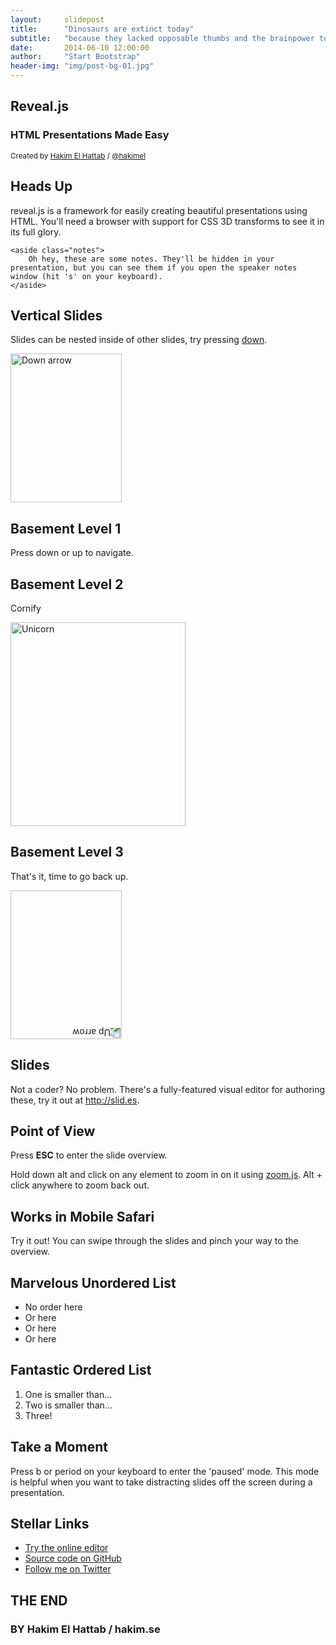 ```yaml
---
layout:     slidepost
title:      "Dinosaurs are extinct today"
subtitle:   "because they lacked opposable thumbs and the brainpower to build a space program."
date:       2014-06-10 12:00:00
author:     "Start Bootstrap"
header-img: "img/post-bg-01.jpg"
---
```


<section>
	<h1>Reveal.js</h1>
	<h3>HTML Presentations Made Easy</h3>
	<p>
		<small>Created by <a href="http://hakim.se">Hakim El Hattab</a> / <a href="http://twitter.com/hakimel">@hakimel</a></small>
	</p>
</section>

<section>
	<h2>Heads Up</h2>
	<p>
		reveal.js is a framework for easily creating beautiful presentations using HTML. You'll need a browser with
		support for CSS 3D transforms to see it in its full glory.
	</p>

	<aside class="notes">
		Oh hey, these are some notes. They'll be hidden in your presentation, but you can see them if you open the speaker notes window (hit 's' on your keyboard).
	</aside>
</section>

<!-- Example of nested vertical slides -->
<section>
	<section>
		<h2>Vertical Slides</h2>
		<p>
			Slides can be nested inside of other slides,
			try pressing <a href="#" class="navigate-down">down</a>.
		</p>
		<a href="#" class="image navigate-down">
			<img width="178" height="238" src="https://s3.amazonaws.com/hakim-static/reveal-js/arrow.png" alt="Down arrow">
		</a>
	</section>
	<section>
		<h2>Basement Level 1</h2>
		<p>Press down or up to navigate.</p>
	</section>
	<section>
		<h2>Basement Level 2</h2>
		<p>Cornify</p>
		<a class="test" href="http://cornify.com">
			<img width="280" height="326" src="https://s3.amazonaws.com/hakim-static/reveal-js/cornify.gif" alt="Unicorn">
		</a>
	</section>
	<section>
		<h2>Basement Level 3</h2>
		<p>That's it, time to go back up.</p>
		<a href="#/2" class="image">
			<img width="178" height="238" src="https://s3.amazonaws.com/hakim-static/reveal-js/arrow.png" alt="Up arrow" style="-webkit-transform: rotate(180deg);">
		</a>
	</section>
</section>

<section>
	<h2>Slides</h2>
	<p>
		Not a coder? No problem. There's a fully-featured visual editor for authoring these, try it out at <a href="http://slid.es" target="_blank">http://slid.es</a>.
	</p>
</section>

<section>
	<h2>Point of View</h2>
	<p>
		Press <strong>ESC</strong> to enter the slide overview.
	</p>
	<p>
		Hold down alt and click on any element to zoom in on it using <a href="http://lab.hakim.se/zoom-js">zoom.js</a>. Alt + click anywhere to zoom back out.
	</p>
</section>

<section>
	<h2>Works in Mobile Safari</h2>
	<p>
		Try it out! You can swipe through the slides and pinch your way to the overview.
	</p>
</section>

<section>
	<h2>Marvelous Unordered List</h2>
	<ul>
		<li>No order here</li>
		<li>Or here</li>
		<li>Or here</li>
		<li>Or here</li>
	</ul>
</section>

<section>
	<h2>Fantastic Ordered List</h2>
	<ol>
		<li>One is smaller than...</li>
		<li>Two is smaller than...</li>
		<li>Three!</li>
	</ol>
</section>

<section data-markdown>
	<script type="text/template">
		## Markdown support

		For those of you who like that sort of thing. Instructions and a bit more info available [here](https://github.com/hakimel/reveal.js#markdown).

		```
		<section data-markdown>
		  ## Markdown support

		  For those of you who like that sort of thing.
		  Instructions and a bit more info available [here](https://github.com/hakimel/reveal.js#markdown).
		</section>
		```
	</script>
</section>

<section id="transitions">
	<h2>Transition Styles</h2>
	<p>
		You can select from different transitions, like: <br>
		<a href="?transition=cube#/transitions">Cube</a> -
		<a href="?transition=page#/transitions">Page</a> -
		<a href="?transition=concave#/transitions">Concave</a> -
		<a href="?transition=zoom#/transitions">Zoom</a> -
		<a href="?transition=linear#/transitions">Linear</a> -
		<a href="?transition=fade#/transitions">Fade</a> -
		<a href="?transition=none#/transitions">None</a> -
		<a href="?#/transitions">Default</a>
	</p>
</section>

<section id="themes">
	<h2>Themes</h2>
	<p>
		Reveal.js comes with a few themes built in: <br>
		<a href="?#/themes">Default</a> -
		<a href="?theme=sky#/themes">Sky</a> -
		<a href="?theme=beige#/themes">Beige</a> -
		<a href="?theme=simple#/themes">Simple</a> -
		<a href="?theme=serif#/themes">Serif</a> -
		<a href="?theme=night#/themes">Night</a> <br>
		<a href="?theme=moon#/themes">Moon</a> -
		<a href="?theme=solarized#/themes">Solarized</a>
	</p>
	<p>
		<small>
			* Theme demos are loaded after the presentation which leads to flicker. In production you should load your theme in the <code>&lt;head&gt;</code> using a <code>&lt;link&gt;</code>.
		</small>
	</p>
</section>

<section>
	<h2>Global State</h2>
	<p>
		Set <code>data-state="something"</code> on a slide and <code>"something"</code>
		will be added as a class to the document element when the slide is open. This lets you
		apply broader style changes, like switching the background.
	</p>
</section>

<section data-state="customevent">
	<h2>Custom Events</h2>
	<p>
		Additionally custom events can be triggered on a per slide basis by binding to the <code>data-state</code> name.
	</p>
	<pre><code data-trim contenteditable style="font-size: 18px; margin-top: 20px;">
Reveal.addEventListener( 'customevent', function() {
console.log( '"customevent" has fired' );
} );
	</code></pre>
</section>

<section>
	<section data-background="#007777">
		<h2>Slide Backgrounds</h2>
		<p>
			Set <code>data-background="#007777"</code> on a slide to change the full page background to the given color. All CSS color formats are supported.
		</p>
		<a href="#" class="image navigate-down">
			<img width="178" height="238" src="https://s3.amazonaws.com/hakim-static/reveal-js/arrow.png" alt="Down arrow">
		</a>
	</section>
	<section data-background="https://s3.amazonaws.com/hakim-static/reveal-js/arrow.png">
		<h2>Image Backgrounds</h2>
		<pre><code>&lt;section data-background="image.png"&gt;</code></pre>
	</section>
	<section data-background="https://s3.amazonaws.com/hakim-static/reveal-js/arrow.png" data-background-repeat="repeat" data-background-size="100px">
		<h2>Repeated Image Backgrounds</h2>
		<pre><code style="word-wrap: break-word;">&lt;section data-background="image.png" data-background-repeat="repeat" data-background-size="100px"&gt;</code></pre>
	</section>
</section>

<section data-transition="linear" data-background="#4d7e65" data-background-transition="slide">
	<h2>Background Transitions</h2>
	<p>
		Pass reveal.js the <code>backgroundTransition: 'slide'</code> config argument to make backgrounds slide rather than fade.
	</p>
</section>

<section data-transition="linear" data-background="#8c4738" data-background-transition="slide">
	<h2>Background Transition Override</h2>
	<p>
		You can override background transitions per slide by using <code>data-background-transition="slide"</code>.
	</p>
</section>

<section>
	<h2>Clever Quotes</h2>
	<p>
		These guys come in two forms, inline: <q cite="http://searchservervirtualization.techtarget.com/definition/Our-Favorite-Technology-Quotations">
		&ldquo;The nice thing about standards is that there are so many to choose from&rdquo;</q> and block:
	</p>
	<blockquote cite="http://searchservervirtualization.techtarget.com/definition/Our-Favorite-Technology-Quotations">
		&ldquo;For years there has been a theory that millions of monkeys typing at random on millions of typewriters would
		reproduce the entire works of Shakespeare. The Internet has proven this theory to be untrue.&rdquo;
	</blockquote>
</section>

<section>
	<h2>Pretty Code</h2>
	<pre><code data-trim contenteditable>
function linkify( selector ) {
if( supports3DTransforms ) {

var nodes = document.querySelectorAll( selector );

for( var i = 0, len = nodes.length; i &lt; len; i++ ) {
var node = nodes[i];

if( !node.className ) {
node.className += ' roll';
}
}
}
}
	</code></pre>
	<p>Courtesy of <a href="http://softwaremaniacs.org/soft/highlight/en/description/">highlight.js</a>.</p>
</section>

<section>
	<h2>Intergalactic Interconnections</h2>
	<p>
		You can link between slides internally,
		<a href="#/2/3">like this</a>.
	</p>
</section>

<section>
	<section id="fragments">
		<h2>Fragmented Views</h2>
		<p>Hit the next arrow...</p>
		<p class="fragment">... to step through ...</p>
		<ol>
			<li class="fragment"><code>any type</code></li>
			<li class="fragment"><em>of view</em></li>
			<li class="fragment"><strong>fragments</strong></li>
		</ol>

		<aside class="notes">
			This slide has fragments which are also stepped through in the notes window.
		</aside>
	</section>
	<section>
		<h2>Fragment Styles</h2>
		<p>There's a few styles of fragments, like:</p>
		<p class="fragment grow">grow</p>
		<p class="fragment shrink">shrink</p>
		<p class="fragment roll-in">roll-in</p>
		<p class="fragment fade-out">fade-out</p>
		<p class="fragment highlight-red">highlight-red</p>
		<p class="fragment highlight-green">highlight-green</p>
		<p class="fragment highlight-blue">highlight-blue</p>
		<p class="fragment current-visible">current-visible</p>
		<p class="fragment highlight-current-blue">highlight-current-blue</p>
	</section>
</section>

<section>
	<h2>Spectacular image!</h2>
	<a class="image" href="http://lab.hakim.se/meny/" target="_blank">
		<img width="320" height="299" src="http://s3.amazonaws.com/hakim-static/portfolio/images/meny.png" alt="Meny">
	</a>
</section>

<section>
	<h2>Export to PDF</h2>
	<p>Presentations can be <a href="https://github.com/hakimel/reveal.js#pdf-export">exported to PDF</a>, below is an example that's been uploaded to SlideShare.</p>
	<iframe id="slideshare" src="http://www.slideshare.net/slideshow/embed_code/13872948" width="455" height="356" style="margin:0;overflow:hidden;border:1px solid #CCC;border-width:1px 1px 0;margin-bottom:5px" allowfullscreen> </iframe>
	<script>
		document.getElementById('slideshare').attributeName = 'allowfullscreen';
	</script>
</section>

<section>
	<h2>Take a Moment</h2>
	<p>
		Press b or period on your keyboard to enter the 'paused' mode. This mode is helpful when you want to take distracting slides off the screen
		during a presentation.
	</p>
</section>

<section>
	<h2>Stellar Links</h2>
	<ul>
		<li><a href="http://slid.es">Try the online editor</a></li>
		<li><a href="https://github.com/hakimel/reveal.js">Source code on GitHub</a></li>
		<li><a href="http://twitter.com/hakimel">Follow me on Twitter</a></li>
	</ul>
</section>

<section>
	<h1>THE END</h1>
	<h3>BY Hakim El Hattab / hakim.se</h3>
</section>				